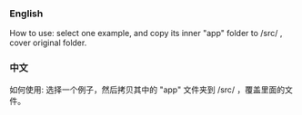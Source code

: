 ### English

How to use: select one example, and copy its inner "app" folder to /src/ , cover original folder.

### 中文

如何使用: 选择一个例子，然后拷贝其中的 "app" 文件夹到 /src/ ，覆盖里面的文件。